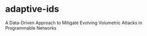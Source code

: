 # adaptive-ids
A Data-Driven Approach to Mitigate Evolving Volumetric Attacks in Programmable Networks
